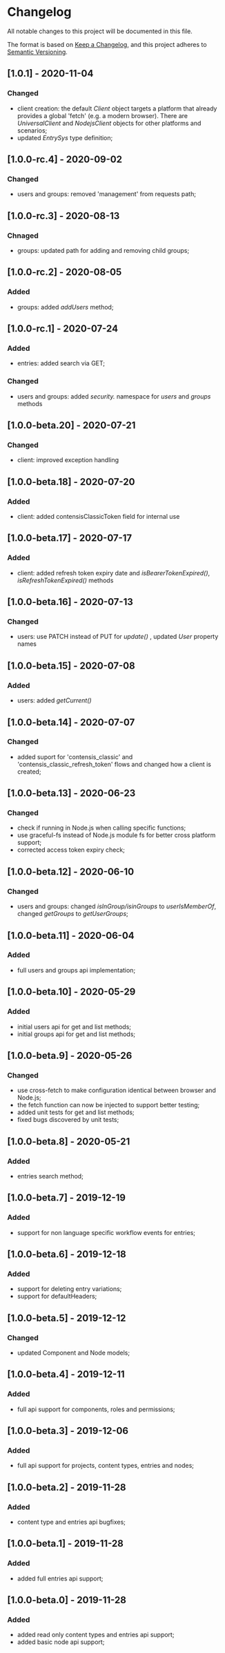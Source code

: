 # Changelog
All notable changes to this project will be documented in this file.

The format is based on [Keep a Changelog](https://keepachangelog.com/en/1.0.0/),
and this project adheres to [Semantic Versioning](https://semver.org/spec/v2.0.0.html).

## [1.0.1] - 2020-11-04 
### Changed
- client creation: the default *Client* object targets a platform that already provides a global 'fetch' (e.g. a modern browser). There are *UniversalClient* and *NodejsClient* objects for other platforms and scenarios;
- updated *EntrySys* type definition;

## [1.0.0-rc.4] - 2020-09-02 
### Changed
- users and groups: removed 'management' from requests path;

## [1.0.0-rc.3] - 2020-08-13
### Chnaged
- groups: updated path for adding and removing child groups;

## [1.0.0-rc.2] - 2020-08-05
### Added
- groups: added *addUsers* method;

## [1.0.0-rc.1] - 2020-07-24
### Added
- entries: added search via GET;
### Changed
- users and groups: added *security.* namespace for *users* and *groups* methods

## [1.0.0-beta.20] - 2020-07-21
### Changed
- client: improved exception handling

## [1.0.0-beta.18] - 2020-07-20
### Added
- client: added contensisClassicToken field for internal use

## [1.0.0-beta.17] - 2020-07-17
### Added
- client: added refresh token expiry date and *isBearerTokenExpired()*, *isRefreshTokenExpired()* methods

## [1.0.0-beta.16] - 2020-07-13
### Changed
- users: use PATCH instead of PUT for *update()* , updated *User* property names

## [1.0.0-beta.15] - 2020-07-08
### Added
- users: added *getCurrent()* 

## [1.0.0-beta.14] - 2020-07-07
### Changed
- added suport for 'contensis_classic' and 'contensis_classic_refresh_token' flows and changed how a client is created;

## [1.0.0-beta.13] - 2020-06-23
### Changed
- check if running in Node.js when calling specific functions;
- use graceful-fs instead of Node.js module fs for better cross platform support;
- corrected access token expiry check; 

## [1.0.0-beta.12] - 2020-06-10
### Changed
- users and groups: changed *isInGroup/isinGroups* to *userIsMemberOf*, changed *getGroups* to *getUserGroups*;

## [1.0.0-beta.11] - 2020-06-04
### Added
- full users and groups api implementation;

## [1.0.0-beta.10] - 2020-05-29
### Added
- initial users api for get and list methods;
- initial groups api for get and list methods;

## [1.0.0-beta.9] - 2020-05-26
### Changed
- use cross-fetch to make configuration identical between browser and Node.js;
- the fetch function can now be injected to support better testing;
- added unit tests for get and list methods;
- fixed bugs discovered by unit tests;

## [1.0.0-beta.8] - 2020-05-21
### Added
- entries search method;

## [1.0.0-beta.7] - 2019-12-19
### Added
- support for non language specific workflow events for entries;

## [1.0.0-beta.6] - 2019-12-18
### Added
- support for deleting entry variations;
- support for defaultHeaders;

## [1.0.0-beta.5] - 2019-12-12
### Changed
- updated Component and Node models;

## [1.0.0-beta.4] - 2019-12-11
### Added
- full api support for components, roles and permissions;

## [1.0.0-beta.3] - 2019-12-06
### Added
- full api support for projects, content types, entries and nodes;

## [1.0.0-beta.2] - 2019-11-28
### Added
- content type and entries api bugfixes;

## [1.0.0-beta.1] - 2019-11-28
### Added
- added full entries api support;

## [1.0.0-beta.0] - 2019-11-28
### Added
- added read only content types and entries api support;
- added basic node api support;
